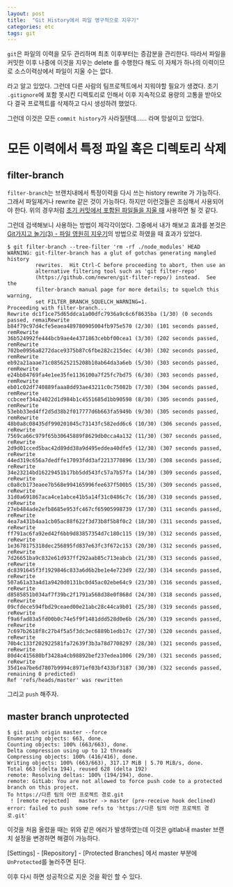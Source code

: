 ```yaml
---
layout: post
title:  "Git History에서 파일 영구적으로 지우기"
categories: etc
tags: git
---
```


`git`은 파일의 이력을 모두 관리하며 최초 이후부터는 증감분을 관리한다. 따라서 파일을 커밋한 이후 나중에 이것을 지우는 delete 를 수행한다 해도 이 자체가 하나의 이력이므로 소스이력상에서 파일이 지울 수는 없다.


라고 알고 있었다. 그런데 다른 사람의 팀프로젝트에서 지워야할 필요가 생겼다. 초기 `.gitignore`에 포함 못시킨 디렉토리로 인해서 이후 지속적으로 용량의 고통을 받아오다 결국 프로젝트를 삭제하고 다시 생성하려 했었다.

그런데 이것은 모든 `commit history`가 사라질텐데...... 라며 망설이고 있었다.

# 모든 이력에서 특정 파일 혹은 디렉토리 삭제

## filter-branch
`filter-branch`는 브랜치내에서 특정이력을 다시 쓰는 history rewrite 가 가능하다. 그래서 파일제거나 rewrite 같은 것이 가능하다. 하지만 이런것들은 조심해서 사용되어야 한다. 위의 경우처럼 [초기 커밋에서 포함된 파일들을 지울 때](https://help.github.com/en/github/managing-large-files/removing-files-from-a-repositorys-history) 사용하면 될 것 같다.

그런데 검색해보니 사용하는 방법이 제각각이었다. 그중에서 내가 해보고 효과를 본것은 [Git가지고 놀기(3) - 파일 영원히 지우기](https://wani.kr/posts/2015/02/02/git-3-remove-file-forever/)의 방법으로 하였을 때 효과가 있었다.

```shell
$ git filter-branch --tree-filter 'rm -rf ./node_modules' HEAD
WARNING: git-filter-branch has a glut of gotchas generating mangled history
         rewrites.  Hit Ctrl-C before proceeding to abort, then use an
         alternative filtering tool such as 'git filter-repo'
         (https://github.com/newren/git-filter-repo/) instead.  See the
         filter-branch manual page for more details; to squelch this warning,
         set FILTER_BRANCH_SQUELCH_WARNING=1.
Proceeding with filter-branch...
Rewrite dc1f1ce75d65ddca1a00dfc7936a9c6c6f8635ba (1/30) (0 seconds passed, remaiRewrite 
b84f79c97d4cfe5eaea489780905004fb975e570 (2/30) (101 seconds passed, remRewrite 
36b524992fe444bcb9ae4e4371863cebbf00cea1 (3/30) (202 seconds passed, remRewrite 
702be0956a8272dace9375b87c6fbe282c215dec (4/30) (302 seconds passed, remRewrite 
eb92a21aaae71c085625215208b10ab64da3a6eb (5/30) (303 seconds passed, remRewrite 
e24bb84769fa4e1ee35fe1136100a7f25fc7bd75 (6/30) (303 seconds passed, remRewrite 
eb01c02df740889faaa8dd93ae43211c0c75082b (7/30) (304 seconds passed, remRewrite 
ccbceef34a24022d1d984b1c4551685d1bb90598 (8/30) (305 seconds passed, remRewrite 
53ebb33ed4ff2d5d38b2f017777d6b663fa5949b (9/30) (305 seconds passed, remRewrite 
48b0a8c08435df990201045c73143fc582edd6c6 (10/30) (306 seconds passed, reRewrite 
7569ca66c979f65b30645889f8629db0cca4a132 (11/30) (307 seconds passed, reRewrite 
2d9d01cced5bac42d89dd38a9d495eddea40dfe5 (12/30) (307 seconds passed, reRewrite 
44ed319c656a7dedffe17093fdd3af2213770896 (13/30) (308 seconds passed, reRewrite 
34e23214bd16229451b17bb5dd543fc57a7b57fa (14/30) (309 seconds passed, reRewrite 
c0a8cb173eaee7b568e994165996fee637f500b5 (15/30) (309 seconds passed, reRewrite 
31d0a691867aca4ce1abce41b5a14f31c0486c7c (16/30) (310 seconds passed, reRewrite 
27eb484ade2efb8685e953fc467cf65905998739 (17/30) (311 seconds passed, reRewrite 
4ea7a431b4aa1cb05ac88f622f3d73b8f5b8f0c2 (18/30) (311 seconds passed, reRewrite 
ff791ac6fa92ed42f6bb9d83857354d7c180c115 (19/30) (312 seconds passed, reRewrite 
1e3678175318dec256895fd837e63fc3f672c153 (20/30) (312 seconds passed, reRewrite 
7d26651ba9c832e61d937ff292aab85c713eabcb (21/30) (313 seconds passed, reRewrite 
dc8391645f3f1929846c833a6d6b2be1e4e723d9 (22/30) (314 seconds passed, reRewrite 
507a61a33a4d1a9420d0131bc0d45ac02ebe64c9 (23/30) (316 seconds passed, reRewrite 
d8585851b034af7f39bc2f1791a568d38e0f868d (24/30) (318 seconds passed, reRewrite 
09cfdece594fbd29ceaed00e21abc28c44ca9b01 (25/30) (319 seconds passed, reRewrite 
f9a6fad83a5fd00b0c74e5f9f1481ddd528d0e6b (26/30) (319 seconds passed, reRewrite 
7c697b2618f8c27b4f5a5f3dc3ec6889b1edb17c (27/30) (320 seconds passed, reRewrite 
70b4c133f202922581fa72639f3b3a78d7708297 (28/30) (321 seconds passed, reRewrite 
80d4c415680bf3428a4cb98892bef237edea1006 (29/30) (321 seconds passed, reRewrite 
35d1ea7be6d7807b9994c8971ef03bf433bf3187 (30/30) (322 seconds passed, remaining 0 predicted)
Ref 'refs/heads/master' was rewritten
```
그리고 `push` 해주자.

## master branch unprotected

```
$ git push origin master --force
Enumerating objects: 663, done.
Counting objects: 100% (663/663), done.
Delta compression using up to 12 threads
Compressing objects: 100% (416/416), done.
Writing objects: 100% (663/663), 317.17 MiB | 5.70 MiB/s, done.
Total 663 (delta 194), reused 628 (delta 192)
remote: Resolving deltas: 100% (194/194), done.
remote: GitLab: You are not allowed to force push code to a protected branch on this project.
To https://다른 팀의 어떤 프로젝트 경로.git
 ! [remote rejected]   master -> master (pre-receive hook declined)
error: failed to push some refs to 'https://다른 팀의 어떤 프로젝트 경로.git'
```

이것을 처음 올렸을 때는 위와 같은 에러가 발생하였는데 이것은 gitlab내 master 브랜치 설정을 변경하면 해결이 가능하다.

[Settings] - [Repository] - [Protected Branches] 에서 master 부분에 `UnProtected`를 눌러주면 된다.

이후 다시 하면 성공적으로 지운 것을 확인 할 수 있다.